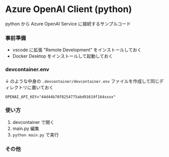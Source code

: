 # Azure OpenAI Client (python)

python から Azure OpenAI Service に接続するサンプルコード

### 事前準備

- vscode に拡張 "Remote Development" をインストールしておく
- Docker Desktop をインストールして起動しておく

### devcontainer.env

↓ のような中身の `.devcontainer/devcontainer.env` ファイルを作成して同じディレクトリに置いておく

```
OPENAI_API_KEY="44d44b78f8254775abd91619f164xxxx"
```

### 使い方

1. devcontainer で開く
1. main.py 編集
1. `python main.py` で実行

### その他
